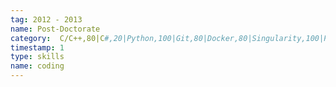 ```yaml
---
tag: 2012 - 2013
name: Post-Doctorate
category:  C/C++,80|C#,20|Python,100|Git,80|Docker,80|Singularity,100|PostgreSQL,40|Elasticsearch,60|HML5,60|CSS3,60|jQuery,60|CubicWeb,100|Jekyll,80|Pyramid,80|Djando,80|NextCloud,60|Linux,80|Windows,20
timestamp: 1
type: skills
name: coding
---
```



